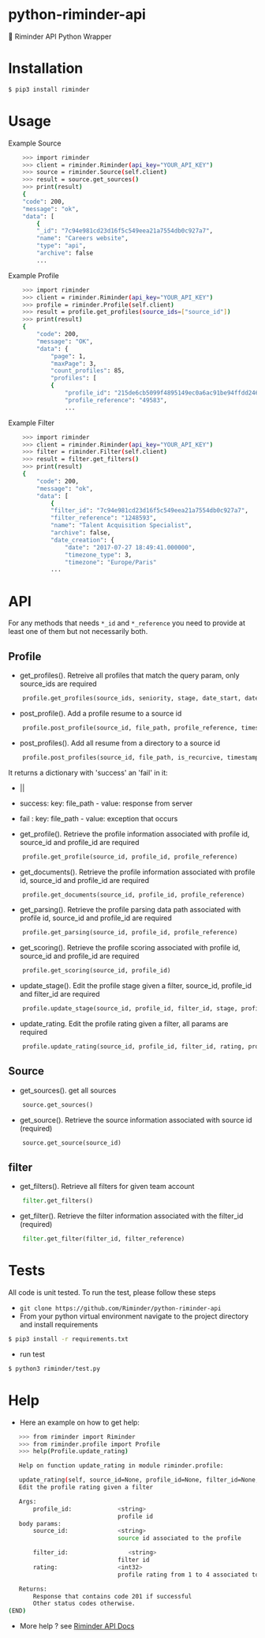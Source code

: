 # python-riminder-api
🐍 Riminder API Python Wrapper


# Installation

```sh
$ pip3 install riminder
```

# Usage

Example Source

```sh
    >>> import riminder
    >>> client = riminder.Riminder(api_key="YOUR_API_KEY")
    >>> source = riminder.Source(self.client)
    >>> result = source.get_sources()
    >>> print(result)
    {
    "code": 200,
    "message": "ok",
    "data": [
        {
        "_id": "7c94e981cd23d16f5c549eea21a7554db0c927a7",
        "name": "Careers website",
        "type": "api",
        "archive": false
        ...

```

Example Profile

```sh
    >>> import riminder
    >>> client = riminder.Riminder(api_key="YOUR_API_KEY")
    >>> profile = riminder.Profile(self.client)
    >>> result = profile.get_profiles(source_ids=["source_id"])
    >>> print(result)
    {
        "code": 200,
        "message": "OK",
        "data": {
            "page": 1,
            "maxPage": 3,
            "count_profiles": 85,
            "profiles": [
            {
                "profile_id": "215de6cb5099f4895149ec0a6ac91be94ffdd246",
                "profile_reference": "49583",
                ...

```
Example Filter

```sh
    >>> import riminder
    >>> client = riminder.Riminder(api_key="YOUR_API_KEY")
    >>> filter = riminder.Filter(self.client)
    >>> result = filter.get_filters()
    >>> print(result)
    {
        "code": 200,
        "message": "ok",
        "data": [
            {
            "filter_id": "7c94e981cd23d16f5c549eea21a7554db0c927a7",
            "filter_reference": "1248593",
            "name": "Talent Acquisition Specialist",
            "archive": false,
            "date_creation": {
                "date": "2017-07-27 18:49:41.000000",
                "timezone_type": 3,
                "timezone": "Europe/Paris"
            ...

```

# API

For any methods that needs `*_id` and `*_reference`
you need to provide at least one of them but not necessarily both.
## Profile

* get_profiles().
Retreive all profiles that match the query param, only source_ids are required

```python
    profile.get_profiles(source_ids, seniority, stage, date_start, date_end, filter_id, page, limit, sort_by, filter_reference, order_by)
```

* post_profile().
Add a profile resume to a source id

```python
    profile.post_profile(source_id, file_path, profile_reference, timestamp_reception, training_metadata)
```

* post_profiles().
Add all resume from a directory to a source id

```python
    profile.post_profiles(source_id, file_path, is_recurcive, timestamp_reception, training_metadata)
```
It returns a dictionary with 'success' an 'fail' in it:
  * ||
   * success: key: file_path - value: response from server
   * fail   : key: file_path - value: exception that occurs

* get_profile().
Retrieve the profile information associated with profile id, source_id and profile_id are required

```python
    profile.get_profile(source_id, profile_id, profile_reference)
```

* get_documents().
Retrieve the profile information associated with profile id, source_id and profile_id are required

```python
    profile.get_documents(source_id, profile_id, profile_reference)
```

* get_parsing().
Retrieve the profile parsing data path associated with profile id, source_id and profile_id are required

```python
    profile.get_parsing(source_id, profile_id, profile_reference)
```

* get_scoring().
Retrieve the profile scoring associated with profile id, source_id and profile_id are required

```python
    profile.get_scoring(source_id, profile_id)
```

* update_stage().
Edit the profile stage given a filter, source_id, profile_id and filter_id are required

```python
    profile.update_stage(source_id, profile_id, filter_id, stage, profile_reference, filter_reference)
```

* update_rating.
Edit the profile rating given a filter, all params are required

```python
    profile.update_rating(source_id, profile_id, filter_id, rating, profile_reference, filter_reference)
```


## Source

* get_sources().
get all sources

```python
    source.get_sources()
```

* get_source().
Retrieve the source information associated with source id (required)

```python
    source.get_source(source_id)
```

## filter

* get_filters().
Retrieve all filters for given team account

```python
    filter.get_filters()
```

* get_filter().
Retrieve the filter information associated with the filter_id (required)

```python
    filter.get_filter(filter_id, filter_reference)
```


# Tests

All code is unit tested.
To run the test, please follow these steps
* `git clone https://github.com/Riminder/python-riminder-api`
* From your python virtual environment navigate to the project directory and install requirements
```sh
$ pip3 install -r requirements.txt
```
* run test
```sh
$ python3 riminder/test.py
```

# Help

* Here an example on how to get help:

 ```sh
    >>> from riminder import Riminder
    >>> from riminder.profile import Profile
    >>> help(Profile.update_rating)

    Help on function update_rating in module riminder.profile:

    update_rating(self, source_id=None, profile_id=None, filter_id=None, rating=None)
    Edit the profile rating given a filter

    Args:
        profile_id:             <string>
                                profile id
    body params:
        source_id:              <string>
                                source id associated to the profile

        filter_id:                 <string>
                                filter id
        rating:                 <int32>
                                profile rating from 1 to 4 associated to the filter.

    Returns:
        Response that contains code 201 if successful
        Other status codes otherwise.
(END)

```

* More help ? see  [Riminder API Docs](https://developers.riminder.net/v1.0/reference#authentication)
